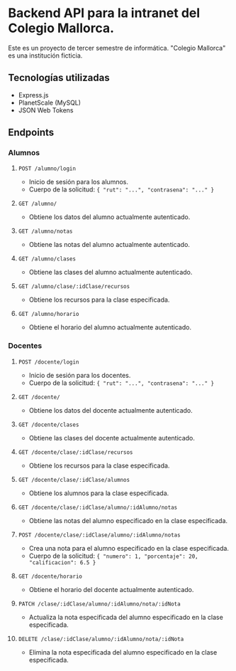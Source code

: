 # Backend API para la intranet del Colegio Mallorca.

Este es un proyecto de tercer semestre de informática. "Colegio Mallorca" es una institución ficticia.

## Tecnologías utilizadas
- Express.js
- PlanetScale (MySQL)
- JSON Web Tokens

## Endpoints

### Alumnos

1. `POST /alumno/login` 
    - Inicio de sesión para los alumnos.
    - Cuerpo de la solicitud: `{ "rut": "...", "contrasena": "..." }`
  
2. `GET /alumno/` 
    - Obtiene los datos del alumno actualmente autenticado.
  
3. `GET /alumno/notas` 
    - Obtiene las notas del alumno actualmente autenticado.
  
4. `GET /alumno/clases` 
    - Obtiene las clases del alumno actualmente autenticado.
  
5. `GET /alumno/clase/:idClase/recursos` 
    - Obtiene los recursos para la clase especificada.
  
6. `GET /alumno/horario` 
    - Obtiene el horario del alumno actualmente autenticado.
  

### Docentes

1. `POST /docente/login` 
    - Inicio de sesión para los docentes.
    - Cuerpo de la solicitud: `{ "rut": "...", "contrasena": "..." }`
2. `GET /docente/` 
    - Obtiene los datos del docente actualmente autenticado.
  
3. `GET /docente/clases` 
    - Obtiene las clases del docente actualmente autenticado.
  
4. `GET /docente/clase/:idClase/recursos` 
    - Obtiene los recursos para la clase especificada.
  
5. `GET /docente/clase/:idClase/alumnos` 
    - Obtiene los alumnos para la clase especificada.
  
6. `GET /docente/clase/:idClase/alumno/:idAlumno/notas` 
    - Obtiene las notas del alumno especificado en la clase especificada.
  
7. `POST /docente/clase/:idClase/alumno/:idAlumno/notas` 
    - Crea una nota para el alumno especificado en la clase especificada.
    - Cuerpo de la solicitud: `{ "numero": 1, "porcentaje": 20, "calificacion": 6.5 }`
  
8. `GET /docente/horario` 
    - Obtiene el horario del docente actualmente autenticado.

9. `PATCH /clase/:idClase/alumno/:idAlumno/nota/:idNota`
    - Actualiza la nota especificada del alumno especificado
      en la clase especificada.

10. `DELETE /clase/:idClase/alumno/:idAlumno/nota/:idNota`
    - Elimina la nota especificada del alumno especificado
      en la clase especificada.

   
